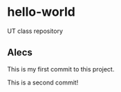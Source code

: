 # hello-world
UT class repository

## Alecs
This is my first commit to this project.

This is a second commit!
